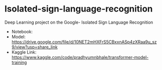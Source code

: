 # Isolated-sign-language-recognition
Deep Learning project on the Google- Isolated Sign Language Recognition

- Notebook: 
- Model: https://drive.google.com/file/d/10NET2mHXFrS5CBxxnASp4zXRaa9u_sz9/view?usp=share_link
- Kaggle Link: https://www.kaggle.com/code/pradhyumnbhale/transformer-model-training
